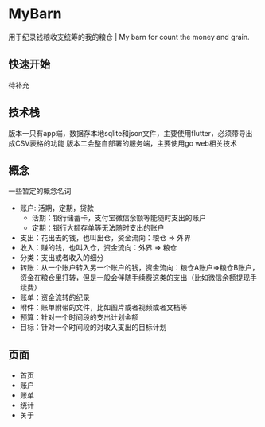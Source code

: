 # MyBarn

用于纪录钱粮收支统筹的我的粮仓
|
My barn for count the money and grain.

## 快速开始

待补充

## 技术栈
版本一只有app端，数据存本地sqlite和json文件，主要使用flutter，必须带导出成CSV表格的功能
版本二会整自部署的服务端，主要使用go web相关技术

## 概念
一些暂定的概念名词
- 账户: 活期，定期，贷款
  - 活期：银行储蓄卡，支付宝微信余额等能随时支出的账户
  - 定期：银行大额存单等无法随时支出的账户
- 支出：花出去的钱，也叫出仓，资金流向：粮仓 => 外界
- 收入：赚的钱，也叫入仓，资金流向：外界 => 粮仓
- 分类：支出或者收入的细分
- 转账：从一个账户转入另一个账户的钱，资金流向：粮仓A账户=>粮仓B账户，资金在粮仓里打转，但是一般会伴随手续费这类的支出（比如微信余额提现手续费）
- 账单：资金流转的纪录
- 附件：账单附带的文件，比如图片或者视频或者文档等
- 预算：针对一个时间段的支出计划金额
- 目标：针对一个时间段的对收入支出的目标计划

## 页面

- 首页
- 账户
- 账单
- 统计
- 关于
